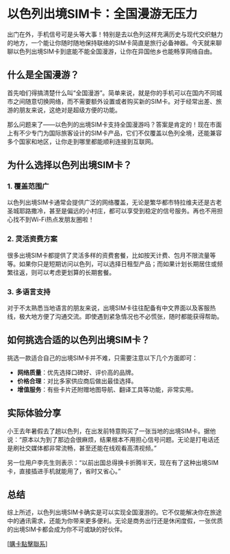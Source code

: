 # 以色列出境SIM卡：全国漫游无压力

出门在外，手机信号可是头等大事！特别是去以色列这样充满历史与现代交织魅力的地方，一个能让你随时随地保持联络的SIM卡简直是旅行必备神器。今天就来聊聊以色列出境SIM卡到底能不能全国漫游，让你在异国他乡也能畅享网络自由。

## 什么是全国漫游？

首先咱们得搞清楚什么叫“全国漫游”。简单来说，就是你的手机可以在国内不同城市之间随意切换网络，而不需要额外设置或者购买新的SIM卡。对于经常出差、旅游的朋友来说，这绝对是超级方便的功能。

那么问题来了——以色列的出境SIM卡支持全国漫游吗？答案是肯定的！现在市面上有不少专门为国际旅客设计的SIM卡产品，它们不仅覆盖以色列全境，还能兼容多个国家和地区，让你走到哪里都能顺利连接到互联网。

## 为什么选择以色列出境SIM卡？

### 1. 覆盖范围广

以色列出境SIM卡通常会提供广泛的网络覆盖，无论是繁华都市特拉维夫还是古老圣城耶路撒冷，甚至是偏远的小村庄，都可以享受到稳定的信号服务。再也不用担心找不到Wi-Fi热点发朋友圈啦！

### 2. 灵活资费方案

很多出境SIM卡都提供了灵活多样的资费套餐，比如按天计费、包月不限流量等等。如果你只是短期访问以色列，可以选择日租型产品；而如果计划长期居住或频繁往返，则可以考虑更划算的长期套餐。

### 3. 多语言支持

对于不太熟悉当地语言的朋友来说，出境SIM卡往往配备有中文界面以及客服热线，极大地方便了沟通交流。即使遇到紧急情况也不必慌张，随时都能获得帮助。

## 如何挑选合适的以色列出境SIM卡？

挑选一款适合自己的出境SIM卡并不难，只需要注意以下几个方面即可：

- **网络质量**：优先选择口碑好、评价高的品牌。
- **价格合理**：对比多家供应商后做出最佳选择。
- **增值服务**：有些卡片还附赠地图导航、翻译工具等功能，非常实用。

## 实际体验分享

小王去年暑假去了趟以色列，在出发前特意购买了一张当地的出境SIM卡。据他说：“原本以为到了那边会很麻烦，结果根本不用担心信号问题。无论是打电话还是刷社交媒体都非常流畅，甚至还能在线观看高清视频。”

另一位用户李先生则表示：“以前出国总得换卡折腾半天，现在有了这种出境SIM卡，直接插进手机就能用了，省时又省心。”

## 总结

综上所述，以色列出境SIM卡确实是可以实现全国漫游的。它不仅能解决你在旅途中的通讯需求，还能为你带来更多便利。无论是商务出行还是休闲度假，一张优质的出境SIM卡都会成为你不可或缺的好伙伴。

[[購卡點擊聯系](https://t.me/s/esim1088)]